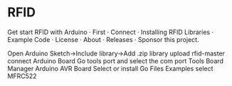 # RFID
Get start RFID with Arduino · First · Connect · Installing RFID Libraries · Example Code · License · About · Releases · Sponsor this project.

Open Arduino 
Sketch->Include library->Add .zip library
upload rfid-master
connect Arduino Board
Go tools port and select the com port
Tools Board Manager Arduino AVR Board Select or install
Go Files Examples 
select MFRC522
